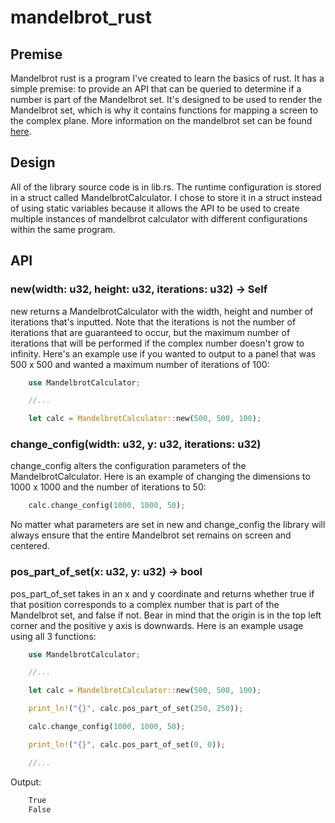 # mandelbrot_rust
## Premise
Mandelbrot rust is a program I've created to learn the basics of rust. It has a simple premise: to provide an API that can be queried to determine if a number is part of the Mandelbrot set. It's designed to be used to render the Mandelbrot set, which is why it contains functions for mapping a screen to the complex plane. More information on the mandelbrot set can be found [here](https://en.wikipedia.org/wiki/Mandelbrot_set).
## Design
All of the library source code is in lib.rs. The runtime configuration is stored in a struct called MandelbrotCalculator. I chose to store it in a struct instead of using static variables because it allows the API to be used to create multiple instances of mandelbrot calculator with different configurations within the same program.
## API
### new(width: u32, height: u32, iterations: u32) -> Self
new returns a MandelbrotCalculator with the width, height and number of iterations that's inputted. Note that the iterations is not the number of iterations that are guaranteed to occur, but the maximum number of iterations that will be performed if the complex number doesn't grow to infinity.
Here's an example use if you wanted to output to a panel that was 500 x 500 and wanted a maximum number of iterations of 100:
```rust
    use MandelbrotCalculator;

    //...

    let calc = MandelbrotCalculator::new(500, 500, 100);
```
### change_config(width: u32, y: u32, iterations: u32)
change_config alters the configuration parameters of the MandelbrotCalculator. Here is an example of changing the dimensions to 1000 x 1000 and the number of iterations to 50:
```rust
    calc.change_config(1000, 1000, 50);
```
No matter what parameters are set in new and change_config the library will always ensure that the entire Mandelbrot set remains on screen and centered.
### pos_part_of_set(x: u32, y: u32) -> bool
pos_part_of_set takes in an x and y coordinate and returns whether true if that position corresponds to a complex number that is part of the Mandelbrot set, and false if not. Bear in mind that the origin is in the top left corner and the positive y axis is downwards.
Here is an example usage using all 3 functions:
```rust
    use MandelbrotCalculator;

    //...

    let calc = MandelbrotCalculator::new(500, 500, 100);

    print_ln!("{}", calc.pos_part_of_set(250, 250));

    calc.change_config(1000, 1000, 50);

    print_ln!("{}", calc.pos_part_of_set(0, 0));

    //...
```
Output:
```bash
    True
    False
```
